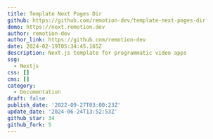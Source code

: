 ```yaml
---
title: Template Next Pages Dir
github: https://github.com/remotion-dev/template-next-pages-dir
demo: https://next.remotion.dev
author: remotion-dev
author_link: https://github.com/remotion-dev
date: 2024-02-19T05:34:45.165Z
description: Next.js template for programmatic video apps
ssg:
  - Nextjs
css: []
cms: []
category:
  - Documentation
draft: false
publish_date: '2022-09-27T03:00:23Z'
update_date: '2024-06-24T13:52:53Z'
github_star: 34
github_fork: 5
---
```

